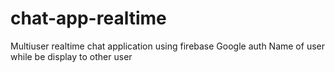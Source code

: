 # chat-app-realtime
Multiuser realtime chat application using firebase
Google auth
Name of user while be display to other user

